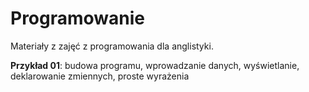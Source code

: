 Programowanie
=============
Materiały z zajęć z programowania dla anglistyki.

**Przykład 01**: budowa programu, wprowadzanie danych, wyświetlanie, deklarowanie zmiennych, proste wyrażenia
